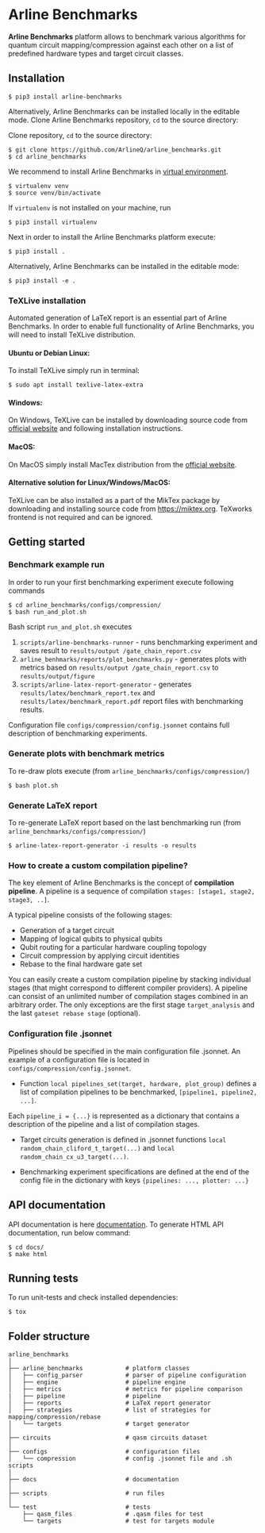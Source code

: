 # Arline Benchmarks

**Arline Benchmarks** platform allows to benchmark various algorithms for quantum circuit mapping/compression against
each other on a list of predefined hardware types and target circuit classes.

## Installation

```console
$ pip3 install arline-benchmarks
```

Alternatively, Arline Benchmarks can be installed locally in the editable mode.
Clone Arline Benchmarks repository, `cd` to the source directory:

Clone repository, `cd` to the source directory:
```console
$ git clone https://github.com/ArlineQ/arline_benchmarks.git
$ cd arline_benchmarks
```

We recommend to install Arline Benchmarks in [virtual environment](https://virtualenv.pypa.io/en/latest/).

```console
$ virtualenv venv
$ source venv/bin/activate
```

If `virtualenv` is not installed on your machine, run

```console
$ pip3 install virtualenv
```

Next in order to install the Arline Benchmarks platform execute:

```console
$ pip3 install .
```

Alternatively, Arline Benchmarks can be installed in the editable mode:

```console
$ pip3 install -e .
```

### TeXLive installation

Automated generation of LaTeX report is an essential part of Arline Benchmarks.
In order to enable full functionality of Arline Benchmarks, you will need to install TeXLive distribution.

#### Ubuntu or Debian Linux:

To install TeXLive simply run in terminal:

```console
$ sudo apt install texlive-latex-extra
```

#### Windows:

On Windows, TeXLive can be installed by downloading source code from [official website](https://www.tug.org/texlive/)
and following installation instructions.


#### MacOS:

On MacOS simply install MacTex distribution from the [official website](https://www.tug.org/mactex/).

#### Alternative solution for Linux/Windows/MacOS:

TeXLive can be also installed as a part of the MikTex package by downloading and installing source code from 
https://miktex.org. TeXworks frontend is not required and can be ignored.



## Getting started

### Benchmark example run

In order to run your first benchmarking experiment execute following commands
```console
$ cd arline_benchmarks/configs/compression/
$ bash run_and_plot.sh
```

Bash script `run_and_plot.sh` executes

1. `scripts/arline-benchmarks-runner` - runs benchmarking experiment and saves result to `results/output
/gate_chain_report.csv`
2. `arline_benhmarks/reports/plot_benchmarks.py` - generates plots with metrics based on `results/output
/gate_chain_report.csv` to `results/output/figure`
3. `scripts/arline-latex-report-generator` - generates `results/latex/benchmark_report.tex` and
`results/latex/benchmark_report.pdf` report files with benchmarking results.

Configuration file `configs/compression/config.jsonnet` contains full description of benchmarking experiments.


### Generate plots with benchmark metrics

To re-draw plots execute (from `arline_benchmarks/configs/compression/`)
```console
$ bash plot.sh
```

### Generate LaTeX report

To re-generate LaTeX report based on the last benchmarking run (from `arline_benchmarks/configs/compression/`)

``` console
$ arline-latex-report-generator -i results -o results
```

### How to create a custom compilation pipeline?


The key element of Arline Benchmarks is the concept of **compilation pipeline**.
A pipeline is a sequence of compilation `stages: [stage1, stage2, stage3, ..]`.

A typical pipeline consists of the following stages:

* Generation of a target circuit
* Mapping of logical qubits to physical qubits
* Qubit routing for a particular hardware coupling topology
* Circuit compression by applying circuit identities
* Rebase to the final hardware gate set

You can easily create a custom compilation pipeline by stacking individual stages (that might correspond to different
compiler providers). A pipeline can consist of an unlimited number of compilation stages combined in an arbitrary order.
The only exceptions are the first stage `target_analysis` and the last `gateset rebase stage` (optional).


### Configuration file .jsonnet

Pipelines should be specified in the main configuration file .jsonnet.
An example of a configuration file is located in `configs/compression/config.jsonnet`.

* Function `local pipelines_set(target, hardware, plot_group)` defines a list of compilation pipelines to be benchmarked, `[pipeline1, pipeline2, ...]`.

Each `pipeline_i = {...}` is represented as a dictionary that contains a description of the pipeline and a list of
 compilation stages.

* Target circuits generation is defined in .jsonnet functions `local random_chain_cliford_t_target(...)` and `local random_chain_cx_u3_target(...)`.

* Benchmarking experiment specifications are defined at the end of the config file in the dictionary with keys `{pipelines: ..., plotter: ...}`

## API documentation

API documentation is here [documentation](https://arline-benchmarks.readthedocs.io/en/latest/).
To generate HTML API documentation, run below command:

```console
$ cd docs/
$ make html
```

## Running tests

To run unit-tests and check installed dependencies:

```console
$ tox
```

## Folder structure

```
arline_benchmarks
│
├── arline_benchmarks            # platform classes
│   ├── config_parser            # parser of pipeline configuration
│   ├── engine                   # pipeline engine
│   ├── metrics                  # metrics for pipeline comparison
|   ├── pipeline                 # pipeline
│   ├── reports                  # LaTeX report generator
│   ├── strategies               # list of strategies for mapping/compression/rebase
│   └── targets                  # target generator
│
├── circuits                     # qasm circuits dataset
│
├── configs                      # configuration files
│   └── compression              # config .jsonnet file and .sh scripts
│
├── docs                         # documentation
│
├── scripts                      # run files
│
└── test                         # tests
    ├── qasm_files               # .qasm files for test
    └── targets                  # test for targets module
```
